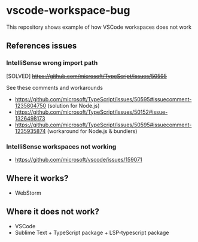 # vscode-workspace-bug

This repository shows example of how VSCode workspaces does not work

## References issues

### IntelliSense wrong import path

\[SOLVED\] <strike><https://github.com/microsoft/TypeScript/issues/50595></strike>

See these comments and workarounds

- <https://github.com/microsoft/TypeScript/issues/50595#issuecomment-1235804750> (solution for Node.js)
- <https://github.com/microsoft/TypeScript/issues/50152#issue-1326498173>
- <https://github.com/microsoft/TypeScript/issues/50595#issuecomment-1235935874> (workaround for Node.js & bundlers)

### IntelliSense workspaces not working

- <https://github.com/microsoft/vscode/issues/159071>

## Where it works?

- WebStorm

## Where it does not work?

- VSCode
- Sublime Text + TypeScript package + LSP-typescript package
